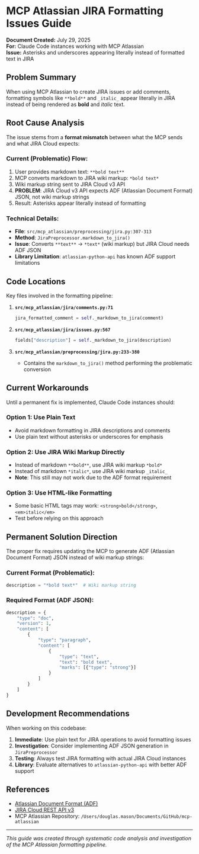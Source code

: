 # MCP Atlassian JIRA Formatting Issues Guide

**Document Created:** July 29, 2025  
**For:** Claude Code instances working with MCP Atlassian  
**Issue:** Asterisks and underscores appearing literally instead of formatted text in JIRA

## Problem Summary

When using MCP Atlassian to create JIRA issues or add comments, formatting symbols like `**bold**` and `_italic_` appear literally in JIRA instead of being rendered as **bold** and *italic* text.

## Root Cause Analysis

The issue stems from a **format mismatch** between what the MCP sends and what JIRA Cloud expects:

### Current (Problematic) Flow:
1. User provides markdown text: `**bold text**`
2. MCP converts markdown to JIRA wiki markup: `*bold text*` 
3. Wiki markup string sent to JIRA Cloud v3 API
4. **PROBLEM**: JIRA Cloud v3 API expects ADF (Atlassian Document Format) JSON, not wiki markup strings
5. Result: Asterisks appear literally instead of formatting

### Technical Details:

- **File**: `src/mcp_atlassian/preprocessing/jira.py:307-313`
- **Method**: `JiraPreprocessor.markdown_to_jira()`
- **Issue**: Converts `**text**` → `*text*` (wiki markup) but JIRA Cloud needs ADF JSON
- **Library Limitation**: `atlassian-python-api` has known ADF support limitations

## Code Locations

Key files involved in the formatting pipeline:

1. **`src/mcp_atlassian/jira/comments.py:71`**
   ```python
   jira_formatted_comment = self._markdown_to_jira(comment)
   ```

2. **`src/mcp_atlassian/jira/issues.py:567`**
   ```python
   fields["description"] = self._markdown_to_jira(description)
   ```

3. **`src/mcp_atlassian/preprocessing/jira.py:233-380`**
   - Contains the `markdown_to_jira()` method performing the problematic conversion

## Current Workarounds

Until a permanent fix is implemented, Claude Code instances should:

### Option 1: Use Plain Text
- Avoid markdown formatting in JIRA descriptions and comments
- Use plain text without asterisks or underscores for emphasis

### Option 2: Use JIRA Wiki Markup Directly
- Instead of markdown `**bold**`, use JIRA wiki markup `*bold*`
- Instead of markdown `*italic*`, use JIRA wiki markup `_italic_`
- **Note**: This still may not work due to the ADF format requirement

### Option 3: Use HTML-like Formatting
- Some basic HTML tags may work: `<strong>bold</strong>`, `<em>italic</em>`
- Test before relying on this approach

## Permanent Solution Direction

The proper fix requires updating the MCP to generate ADF (Atlassian Document Format) JSON instead of wiki markup strings:

### Current Format (Problematic):
```python
description = "*bold text*"  # Wiki markup string
```

### Required Format (ADF JSON):
```python
description = {
    "type": "doc",
    "version": 1,
    "content": [
        {
            "type": "paragraph",
            "content": [
                {
                    "type": "text",
                    "text": "bold text",
                    "marks": [{"type": "strong"}]
                }
            ]
        }
    ]
}
```

## Development Recommendations

When working on this codebase:

1. **Immediate**: Use plain text for JIRA operations to avoid formatting issues
2. **Investigation**: Consider implementing ADF JSON generation in `JiraPreprocessor`
3. **Testing**: Always test JIRA formatting with actual JIRA Cloud instances
4. **Library**: Evaluate alternatives to `atlassian-python-api` with better ADF support

## References

- [Atlassian Document Format (ADF)](https://developer.atlassian.com/cloud/jira/platform/apis/document/structure/)
- [JIRA Cloud REST API v3](https://developer.atlassian.com/cloud/jira/platform/rest/v3/)
- MCP Atlassian Repository: `/Users/douglas.mason/Documents/GitHub/mcp-atlassian`

---

*This guide was created through systematic code analysis and investigation of the MCP Atlassian formatting pipeline.*